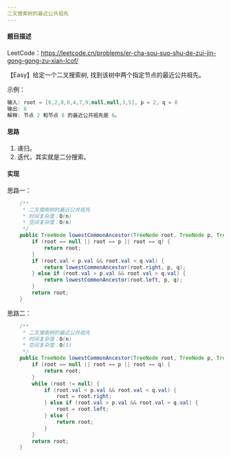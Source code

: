 ```yaml
---
二叉搜索树的最近公共祖先
---
```


#### 题目描述

LeetCode：https://leetcode.cn/problems/er-cha-sou-suo-shu-de-zui-jin-gong-gong-zu-xian-lcof/

【Easy】给定一个二叉搜索树, 找到该树中两个指定节点的最近公共祖先。

示例：

```java
输入: root = [6,2,8,0,4,7,9,null,null,3,5], p = 2, q = 8
输出: 6 
解释: 节点 2 和节点 8 的最近公共祖先是 6。
```

#### 思路

1. 递归。
2. 迭代，其实就是二分搜索。

#### 实现

思路一：

```java
    /**
     * 二叉搜索树的最近公共祖先
     * 时间复杂度：O(n)
     * 空间复杂度：O(n)
     */
    public TreeNode lowestCommonAncestor(TreeNode root, TreeNode p, TreeNode q) {
        if (root == null || root == p || root == q) {
            return root;
        }
        if (root.val < p.val && root.val < q.val) {
            return lowestCommonAncestor(root.right, p, q);
        } else if (root.val > p.val && root.val > q.val) {
            return lowestCommonAncestor(root.left, p, q);
        }
        return root;
    }
```

思路二：

```java
    /**
     * 二叉搜索树的最近公共祖先
     * 时间复杂度：O(n)
     * 空间复杂度：O(1)
     */
    public TreeNode lowestCommonAncestor(TreeNode root, TreeNode p, TreeNode q) {
        if (root == null || root == p || root == q) {
            return root;
        }
        while (root != null) {
            if (root.val < p.val && root.val < q.val) {
                root = root.right;
            } else if (root.val > p.val && root.val > q.val) {
                root = root.left;
            } else {
                return root;
            }
        }
        return root;
    }
```


